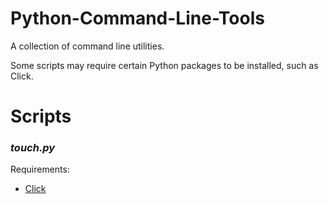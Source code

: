 # Python-Command-Line-Tools
A collection of command line utilities.

Some scripts may require certain Python packages to be installed, such as Click.

# Scripts
### *touch.py*
Requirements:
- [Click](https://pypi.org/project/click/)